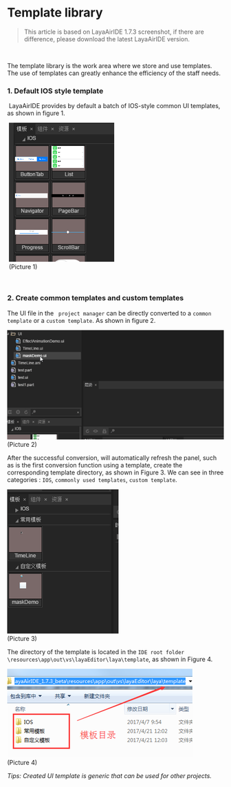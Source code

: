 # Template library

>  This article is based on LayaAirIDE 1.7.3 screenshot, if there are difference, please download the latest LayaAirIDE version.

​        

The template library is the work area where we store and use templates. The use of templates can greatly enhance the efficiency of the staff needs.



### 1. Default IOS style template

​        LayaAirIDE provides by default a batch of IOS-style common UI templates, as shown in figure 1.

​        ![图片1.png](img/1.png)<br/>
​        (Picture 1)

​    

### 2. Create common templates and custom templates

The UI file in the ` project manager`  can be directly converted to a `common template` or a `custom template`. As shown in figure 2.

![动图2](img/2.gif) <br /> (Picture 2)

After the successful conversion, will automatically refresh the panel, such as is the first conversion function using a template, create the corresponding template directory, as shown in Figure 3. We can see in three categories : `IOS`, `commonly used templates`, `custom template`.

![图3](img/3.png) <br /> (Picture 3)

The directory of the template is located in the `IDE root folder \resources\app\out\vs\layaEditor\laya\template`, as shown in Figure 4.

![图4](img/4.png) <br /> (Picture 4)

*Tips: Created UI template is generic that can be used for other projects.*

